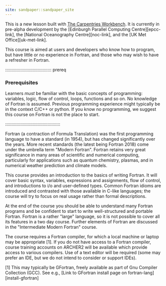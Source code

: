 ```yaml
---
site: sandpaper::sandpaper_site
---
```


This is a new lesson built with [The Carpentries Workbench][workbench]. It is currently in pre-alpha development by the [Edinburgh Parallel Computing Centre][epcc-link], the [National Oceanography Centre][noc-link], and the [UK Met Office][uk-met-link].

This course is aimed at users and developers who know how to program,
but have little or no experience in Fortran, and those who may wish to
have a refresher in Fortran.

::::::::::::::::::::::::::::::::::::: prereq

### Prerequisites

Learners *must* be familiar with the basic concepts of
programming: variables, logic, flow of control, loops, functions and
so on. No knowledge of Fortran is assumed. Previous programming
experience might typically be in the context C/C++ or python.
If you know no programming, we suggest this course on Fortran is not
the place to start.

::::::::::::::::::::::::::::::::::::::::::::

Fortran (a contraction of Formula Translation) was the first programming
language to have a standard (in 1954), but has changed significantly over
the years. More recent standards (the latest being Fortran 2018) come
under the umbrella term "Modern Fortran". Fortran retains very great
significance in many areas of scientific and numerical computing,
particularly for applications such as quantum chemistry, plasmas, and in
numerical weather prediction and climate models.

This course provides an introduction to the basics of writing Fortran.
It will cover basic syntax, variables, expressions and assignments,
flow of control, and introductions to i/o and user-defined types.
Common Fortran idioms are introduced and contrasted with those
available in C-like languages; the course will try to focus on
real usage rather than formal descriptions.

At the end of the course you should be able to understand many Fortran
programs and be confident to start to write well-structured and portable
Fortran. Fortran is a rather "large" language, so it is not possible to
cover all its features in a two day course. Further elements of Fortran
are discussed in the "Intermediate Modern Fortran" course.

The course requires a Fortran compiler, for which a local machine or
laptop may be appropriate [1]. If you do not have access to a Fortran
compiler, course training accounts on ARCHER2 will be available which
provide access to various compilers. Use of a text editor will be
required (some may prefer an IDE, but we do not intend to consider or
support IDEs).

[1] This may typically be GFortran, freely available as part of
    Gnu Compiler Collection (GCC).
    See e.g., [Link to GFortran install page on fortran-lang][install-gfortran]


[workbench]: https://carpentries.github.io/sandpaper-docs

